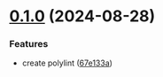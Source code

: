 # [0.1.0](https://github.com/outoforbitdev/polylint/compare/v0.0.1...v0.1.0) (2024-08-28)


### Features

* create polylint ([67e133a](https://github.com/outoforbitdev/polylint/commit/67e133a71ffd11dd96245a46831267198c1e5f78))
